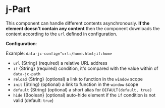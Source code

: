 # j-Part

This component can handle different contents asynchronously. __If the element doesn't contain any content__ then the component downloads the content according to the `url` defined in configuration.

__Configuration__:

Example: `data-jc-config="url:/home.html;if:home`

- `url` {String} (required) a relative URL address
- `if` {String} (required) condition, it's compared with the value within of `data-jc-path`
- `reload` {String} (optional) a link to function in the `window` scope
- `init` {String} (optional) a link to function in the `window` scope
- `default` {String} (optional) a short alias for `DEFAULT(default, true)`
- `hide` {Boolean} (optional) auto-hide element if the `if` condition is not valid (default: `true`)